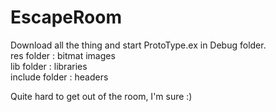# EscapeRoom
Download all the thing and start ProtoType.ex in Debug folder.  
res folder : bitmat images  
lib folder : libraries  
include folder : headers  
  
Quite hard to get out of the room, I'm sure :)  
